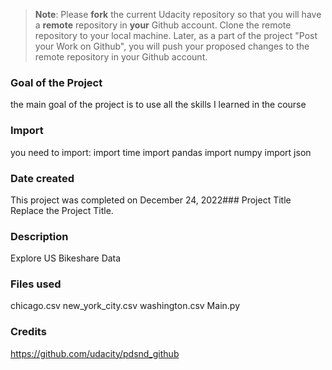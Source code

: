 >**Note**: Please **fork** the current Udacity repository so that you will have a **remote** repository in **your** Github account. Clone the remote repository to your local machine. Later, as a part of the project "Post your Work on Github", you will push your proposed changes to the remote repository in your Github account.

### Goal of the Project
the main goal of the project is to use all the skills I learned in the course


### Import
you need to import:
import time
import pandas
import numpy
import json


### Date created
This project was completed on December 24, 2022### Project Title
Replace the Project Title.

### Description
Explore US Bikeshare Data

### Files used
chicago.csv
new_york_city.csv
washington.csv
Main.py
### Credits
https://github.com/udacity/pdsnd_github
